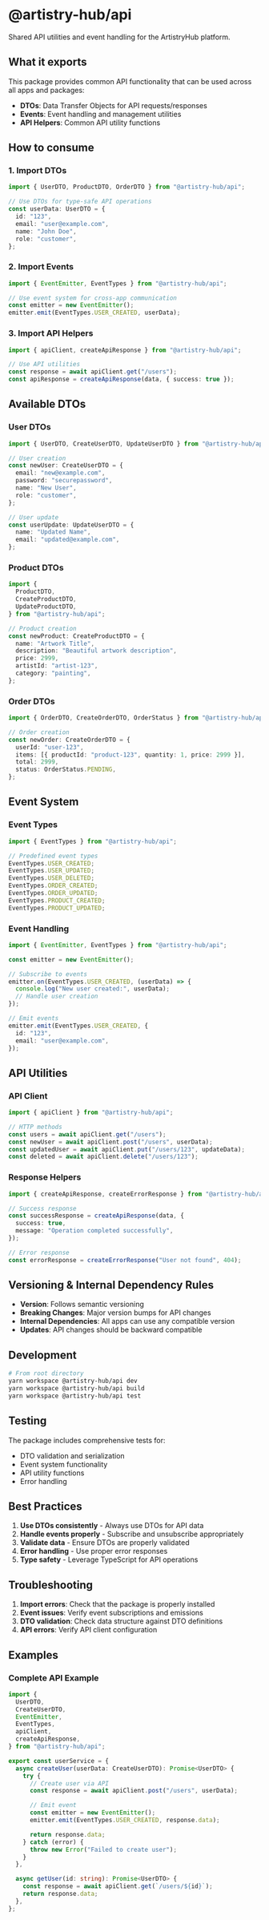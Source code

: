 # @artistry-hub/api

Shared API utilities and event handling for the ArtistryHub platform.

## What it exports

This package provides common API functionality that can be used across all apps and packages:

- **DTOs**: Data Transfer Objects for API requests/responses
- **Events**: Event handling and management utilities
- **API Helpers**: Common API utility functions

## How to consume

### 1. Import DTOs

```typescript
import { UserDTO, ProductDTO, OrderDTO } from "@artistry-hub/api";

// Use DTOs for type-safe API operations
const userData: UserDTO = {
  id: "123",
  email: "user@example.com",
  name: "John Doe",
  role: "customer",
};
```

### 2. Import Events

```typescript
import { EventEmitter, EventTypes } from "@artistry-hub/api";

// Use event system for cross-app communication
const emitter = new EventEmitter();
emitter.emit(EventTypes.USER_CREATED, userData);
```

### 3. Import API Helpers

```typescript
import { apiClient, createApiResponse } from "@artistry-hub/api";

// Use API utilities
const response = await apiClient.get("/users");
const apiResponse = createApiResponse(data, { success: true });
```

## Available DTOs

### User DTOs

```typescript
import { UserDTO, CreateUserDTO, UpdateUserDTO } from "@artistry-hub/api";

// User creation
const newUser: CreateUserDTO = {
  email: "new@example.com",
  password: "securepassword",
  name: "New User",
  role: "customer",
};

// User update
const userUpdate: UpdateUserDTO = {
  name: "Updated Name",
  email: "updated@example.com",
};
```

### Product DTOs

```typescript
import {
  ProductDTO,
  CreateProductDTO,
  UpdateProductDTO,
} from "@artistry-hub/api";

// Product creation
const newProduct: CreateProductDTO = {
  name: "Artwork Title",
  description: "Beautiful artwork description",
  price: 2999,
  artistId: "artist-123",
  category: "painting",
};
```

### Order DTOs

```typescript
import { OrderDTO, CreateOrderDTO, OrderStatus } from "@artistry-hub/api";

// Order creation
const newOrder: CreateOrderDTO = {
  userId: "user-123",
  items: [{ productId: "product-123", quantity: 1, price: 2999 }],
  total: 2999,
  status: OrderStatus.PENDING,
};
```

## Event System

### Event Types

```typescript
import { EventTypes } from "@artistry-hub/api";

// Predefined event types
EventTypes.USER_CREATED;
EventTypes.USER_UPDATED;
EventTypes.USER_DELETED;
EventTypes.ORDER_CREATED;
EventTypes.ORDER_UPDATED;
EventTypes.PRODUCT_CREATED;
EventTypes.PRODUCT_UPDATED;
```

### Event Handling

```typescript
import { EventEmitter, EventTypes } from "@artistry-hub/api";

const emitter = new EventEmitter();

// Subscribe to events
emitter.on(EventTypes.USER_CREATED, (userData) => {
  console.log("New user created:", userData);
  // Handle user creation
});

// Emit events
emitter.emit(EventTypes.USER_CREATED, {
  id: "123",
  email: "user@example.com",
});
```

## API Utilities

### API Client

```typescript
import { apiClient } from "@artistry-hub/api";

// HTTP methods
const users = await apiClient.get("/users");
const newUser = await apiClient.post("/users", userData);
const updatedUser = await apiClient.put("/users/123", updateData);
const deleted = await apiClient.delete("/users/123");
```

### Response Helpers

```typescript
import { createApiResponse, createErrorResponse } from "@artistry-hub/api";

// Success response
const successResponse = createApiResponse(data, {
  success: true,
  message: "Operation completed successfully",
});

// Error response
const errorResponse = createErrorResponse("User not found", 404);
```

## Versioning & Internal Dependency Rules

- **Version**: Follows semantic versioning
- **Breaking Changes**: Major version bumps for API changes
- **Internal Dependencies**: All apps can use any compatible version
- **Updates**: API changes should be backward compatible

## Development

```bash
# From root directory
yarn workspace @artistry-hub/api dev
yarn workspace @artistry-hub/api build
yarn workspace @artistry-hub/api test
```

## Testing

The package includes comprehensive tests for:

- DTO validation and serialization
- Event system functionality
- API utility functions
- Error handling

## Best Practices

1. **Use DTOs consistently** - Always use DTOs for API data
2. **Handle events properly** - Subscribe and unsubscribe appropriately
3. **Validate data** - Ensure DTOs are properly validated
4. **Error handling** - Use proper error responses
5. **Type safety** - Leverage TypeScript for API operations

## Troubleshooting

1. **Import errors**: Check that the package is properly installed
2. **Event issues**: Verify event subscriptions and emissions
3. **DTO validation**: Check data structure against DTO definitions
4. **API errors**: Verify API client configuration

## Examples

### Complete API Example

```typescript
import {
  UserDTO,
  CreateUserDTO,
  EventEmitter,
  EventTypes,
  apiClient,
  createApiResponse,
} from "@artistry-hub/api";

export const userService = {
  async createUser(userData: CreateUserDTO): Promise<UserDTO> {
    try {
      // Create user via API
      const response = await apiClient.post("/users", userData);

      // Emit event
      const emitter = new EventEmitter();
      emitter.emit(EventTypes.USER_CREATED, response.data);

      return response.data;
    } catch (error) {
      throw new Error("Failed to create user");
    }
  },

  async getUser(id: string): Promise<UserDTO> {
    const response = await apiClient.get(`/users/${id}`);
    return response.data;
  },
};
```
